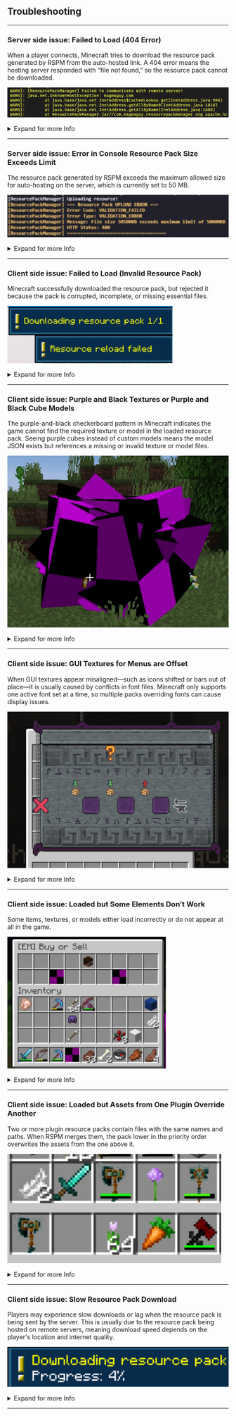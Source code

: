 ## Troubleshooting

---

### Server side issue: Failed to Load (404 Error)

When a player connects, Minecraft tries to download the resource pack generated by RSPM from the auto-hosted link. A 404 error means the hosting server responded with “file not found,” so the resource pack cannot be downloaded.

![rspm_failed_to_reach_server.jpg](../../../img/wiki/rspm_failed_to_reach_server.jpg)

<details>  
<summary>Expand for more Info</summary>  

**Important note:**  
This hosting service is internal to RSPM and not configurable by server admins. The download link is generated automatically.

**Common causes:**  
- The hosting service is temporarily down or unreachable.  
- The resource pack failed to upload correctly during generation.  
- The link is blocked by a firewall, ISP, or network restrictions (common in schools or workplaces).  

**How to fix:**  
1. Have the affected player copy the resource pack URL from their Minecraft chat or console and try to open it in a web browser.  
2. If it loads correctly in the browser but not in Minecraft, the player may have a caching issue; restarting Minecraft usually resolves this.  
3. If the link does not open in the browser, try regenerating the resource pack by running `/rspm reload` on the server and then rejoin.  
4. If all players experience this issue, it may indicate that the hosting service is temporarily unavailable, wait and try again later.  

</details>

---

### Server side issue: Error in Console Resource Pack Size Exceeds Limit

The resource pack generated by RSPM exceeds the maximum allowed size for auto-hosting on the server, which is currently set to 50 MB.

![rspm_resource_pack_size_limit.jpg](../../../img/wiki/rspm_resource_pack_size_limit.jpg)

<details>  
<summary>Expand for more Info</summary>  

**Common causes:**  
- Adding too many or very large resource packs to be merged.  
- Including high-resolution textures or large custom models that increase pack size.

**How to fix:**  
- Remove or reduce the size of some resource packs or assets.  
- Optimize textures and models to be smaller in file size.  
- Consider disabling auto-hosting in the `config.yml` and hosting the resource pack yourself using an external web host.

**Note:**  
The 50 MB size limit is set to ensure reliable and fast downloads for players and is subject to change based on hosting provider policies.

</details>

---

### Client side issue: Failed to Load (Invalid Resource Pack)

Minecraft successfully downloaded the resource pack, but rejected it because the pack is corrupted, incomplete, or missing essential files.

![rspm.jpg](../../../img/wiki/rspm_rp_failed.jpg)

<details>  
<summary>Expand for more Info</summary>  

**Common causes:**  
- The merging process failed due to incompatible resource packs from different plugins.  
- One or more source packs contain malformed files, such as broken JSON files or invalid `mcmeta` files.  
- Asset file paths exceed Minecraft’s maximum allowed folder depth or include illegal characters.

**How to fix:**  
1. Run `/rspm reload` to force a clean regeneration of the merged resource pack.  
2. Temporarily remove any recently added plugins that add resource packs, then try again to see if the issue resolves.  
3. Add those plugins back one by one, testing after each, to identify which resource pack is causing the problem.  
4. Check the RSPM server logs for warnings about merge conflicts or missing files, which can help pinpoint the source of the issue.  

</details>

---

### Client side issue: Purple and Black Textures or Purple and Black Cube Models

The purple-and-black checkerboard pattern in Minecraft indicates the game cannot find the required texture or model in the loaded resource pack. Seeing purple cubes instead of custom models means the model JSON exists but references a missing or invalid texture or model files.

![rspm_purple_and_black_squares.jpg](../../../img/wiki/rspm_purple_and_black_squares.jpg)

<details>  
<summary>Expand for more Info</summary>  

**Common causes:**  
- The required texture was not included in the merged resource pack.  
- The model JSON file points to an incorrect or outdated texture path.  
- Conflicts between multiple plugin resource packs where one pack overwrites another’s assets.

**How to fix:**  
1. Use the `priorityOrder` list in `config.yml` to make sure the correct resource pack has precedence during merging.  
2. Verify the missing texture file is present in the original source resource pack.  
3. Check the model JSON file to confirm its texture path matches the actual file location in the pack.  
4. After making corrections, run `/rspm reload` to regenerate the merged pack and test again.

</details>

---

### Client side issue: GUI Textures for Menus are Offset

When GUI textures appear misaligned—such as icons shifted or bars out of place—it is usually caused by conflicts in font files. Minecraft only supports one active font set at a time, so multiple packs overriding fonts can cause display issues.

![rspm_offset_textures.jpg](../../../img/wiki/rspm_offset_textures.jpg)

<details>  
<summary>Expand for more Info</summary>  

**Common causes:**  
- Several plugin resource packs modify `font/default.json` or related font files.  
- RSPM merges these without a clear priority set for which font to use.

**How to fix:**  
1. Open `plugins/ResourcePackManager/config.yml` and find the `priorityOrder` section.  
2. Move the plugin pack whose fonts you want to preserve to the top of the list.  
3. Run `/rspm reload` to regenerate the merged resource pack.  

**Note:** It is not possible to fully merge multiple font files in Minecraft—only one font set will take effect, so priority must be chosen.

</details>

---

### Client side issue: Loaded but Some Elements Don’t Work

Some items, textures, or models either load incorrectly or do not appear at all in the game.

![rspm.jpg](../../../img/wiki/rspm_missing_elements.jpg)

<details>  
<summary>Expand for more Info</summary>  

**Common causes:**  
- Mismatch between the Minecraft client version and the server version. Usually between version 1.21.3 and 1.21.4.  
- Use of ViaVersion or similar plugins that allow clients with unsupported versions to connect.  
- Resource packs using newer model formats that older clients cannot handle, or vice versa.

**How to fix:**  
1. Make sure all players use the same Minecraft version as the server.  
2. If you have ViaVersion installed, know that some assets may not work properly until full compatibility is added.  
3. Keep both client and server resource pack features within the same supported Minecraft version range to avoid conflicts.

</details>

---

### Client side issue: Loaded but Assets from One Plugin Override Another

Two or more plugin resource packs contain files with the same names and paths. When RSPM merges them, the pack lower in the priority order overwrites the assets from the one above it.

![rspm.jpg](../../../img/wiki/rspm_assets_override.jpg)

<details>  
<summary>Expand for more Info</summary>  

**How to fix:**  
1. Open `plugins/ResourcePackManager/config.yml`.  
2. In the `priorityOrder` list, move the plugin whose assets you want to keep higher up, above the conflicting ones.  
3. Run `/rspm reload` to regenerate the merged resource pack.

**Note:**  
On Minecraft versions before 1.21.4, some conflicts cannot be perfectly resolved by priority alone. In such cases, manual merging or editing of the source resource packs may be necessary.

</details>

---

### Client side issue: Slow Resource Pack Download

Players may experience slow downloads or lag when the resource pack is being sent by the server. This is usually due to the resource pack being hosted on remote servers, meaning download speed depends on the player's location and internet quality.

![rspm_slow_rp_download.jpg](../../../img/wiki/rspm_slow_rp_download.jpg)

<details>  
<summary>Expand for more Info</summary>  

**Common causes:**  
- Player is located far from the hosting server geographically.  
- The player's internet connection is slow or unstable.  
- Temporary network congestion between the player and the hosting server.  

**How to fix or mitigate:**  
1. Encourage players to check their internet connection speed and stability.  
2. Players can try connecting from a different network or location to see if the speed improves.  
3. If slow downloads are a persistent problem, consider hosting the resource pack on an alternative hosting service closer to your player base. You can disable RSPM’s auto-hosting in the config and provide a direct resource pack URL in `server.properties`.  
4. Make sure the resource pack size is optimized and not larger than necessary to minimize download time.  

**Note:**  
Unfortunately, due to the nature of remote hosting, some players will experience slower downloads based on factors outside server control.

</details>

---
